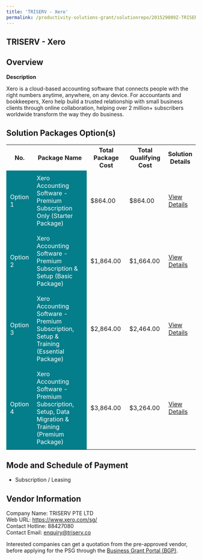 ```yaml
---
title: 'TRISERV - Xero'
permalink: /productivity-solutions-grant/solutionrepo/201529809Z-TRISERV-Xro-G
---
```


## TRISERV - Xero

## Overview

**Description**

Xero is a cloud-based accounting software that connects people with the right numbers anytime, anywhere, on any device. For accountants and bookkeepers, Xero help build a trusted relationship with small business clients through online collaboration, helping over 2 million+ subscribers worldwide transform the way they do business.

## Solution Packages Option(s)

<table>
<tr>
<th><b>No.</b></th>
<th><b>Package Name</b></th>
<th><b>Total Package Cost</b></th>
<th><b>Total Qualifying Cost</b></th>
<th><b>Solution Details</b></th>
</tr>
<tr>
<td style='padding: 10px; background-color: #037E8A; color: #FFFFFF;'>Option 1</td>
<td style='padding: 10px; background-color: #037E8A; color: #FFFFFF;'>Xero Accounting Software - Premium Subscription Only (Starter Package)</td>
<td style='padding: 10px;'>$864.00</td>
<td style='padding: 10px;'>$864.00</td>
<td style='padding: 10px;'><a href='/images/psg/Triserv_Xero_18012024_Desensitised_Annex3_Part1.pdf' target='_blank'>View Details</a></td>
</tr>
<tr>
<td style='padding: 10px; background-color: #037E8A; color: #FFFFFF;'>Option 2</td>
<td style='padding: 10px; background-color: #037E8A; color: #FFFFFF;'>Xero Accounting Software - Premium Subscription & Setup (Basic Package)</td>
<td style='padding: 10px;'>$1,864.00</td>
<td style='padding: 10px;'>$1,664.00</td>
<td style='padding: 10px;'><a href='/images/psg/Triserv_Xero_18012024_Desensitised_Annex3_Part2.pdf' target='_blank'>View Details</a></td>
</tr>
<tr>
<td style='padding: 10px; background-color: #037E8A; color: #FFFFFF;'>Option 3</td>
<td style='padding: 10px; background-color: #037E8A; color: #FFFFFF;'>Xero Accounting Software - Premium Subscription, Setup & Training (Essential Package)</td>
<td style='padding: 10px;'>$2,864.00</td>
<td style='padding: 10px;'>$2,464.00</td>
<td style='padding: 10px;'><a href='/images/psg/Triserv_Xero_18012024_Desensitised_Annex3_Part3.pdf' target='_blank'>View Details</a></td>
</tr>
<tr>
<td style='padding: 10px; background-color: #037E8A; color: #FFFFFF;'>Option 4</td>
<td style='padding: 10px; background-color: #037E8A; color: #FFFFFF;'>Xero Accounting Software - Premium Subscription, Setup, Data Migration & Training (Premium Package)</td>
<td style='padding: 10px;'>$3,864.00</td>
<td style='padding: 10px;'>$3,264.00</td>
<td style='padding: 10px;'><a href='/images/psg/Triserv_Xero_18012024_Desensitised_Annex3_Part4.pdf' target='_blank'>View Details</a></td>
</tr>
</table>

## Mode and Schedule of Payment

 - Subscription / Leasing

## Vendor Information

 Company Name: TRISERV PTE LTD<br>Web URL: https://www.xero.com/sg/ <br>Contact Hotline: 88427080 <br>Contact Email: enquiry@triserv.co <br>

Interested companies can get a quotation from the pre-approved vendor, before applying for the PSG through the <a href='https://www.businessgrants.gov.sg/' target='_blank' rel='noopener'>Business Grant Portal (BGP)</a>.

<script src="/jquery/resize-tables.js"></script>
